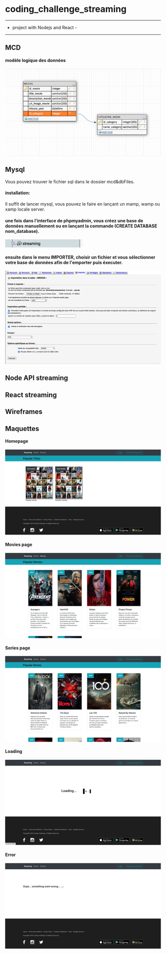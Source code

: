 # coding_challenge_streaming
---------------------------------
- project with Nodejs and React -
---------------------------------
## MCD
#### modèle logique des données
![alt text](https://github.com/codintag/coding_challenge_streaming/blob/master/mcd%26dbFiles/mcd_streaming.png)

## Mysql
Vous pouvez trouver le fichier sql dans le dossier mcd&dbFiles.
#### installation:
Il suffit de lancer mysql, vous pouvez le faire en lançant un mamp, wamp ou xamp locale server.
  #### une fois dans l'interface de phpmyadmin, vous créez une base de données manuellement ou en lançant la commande (CREATE DATABASE nom_database).
  ![alt text](https://github.com/codintag/coding_challenge_streaming/blob/master/mcd%26dbFiles/database_name_image.png)
  #### ensuite dans le menu IMPORTER, choisir un fichier et vous sélectionner votre base de données afin de l'emporter puis éxecuter. 
  ![alt text](https://github.com/codintag/coding_challenge_streaming/blob/master/mcd%26dbFiles/import_database.png)
## Node API streaming

## React streaming

## Wireframes

## Maquettes
#### Homepage
![alt text](https://github.com/codintag/coding_challenge_streaming/blob/master/mcd%26dbFiles/home_page.png)

#### Movies page
![alt text](https://github.com/codintag/coding_challenge_streaming/blob/master/mcd%26dbFiles/movies_page.png)

#### Series page
![alt text](https://github.com/codintag/coding_challenge_streaming/blob/master/mcd%26dbFiles/series_page.png)

#### Loading
![alt text](https://github.com/codintag/coding_challenge_streaming/blob/master/mcd%26dbFiles/loading.png)

#### Error
![alt text](https://github.com/codintag/coding_challenge_streaming/blob/master/mcd%26dbFiles/error.png)

